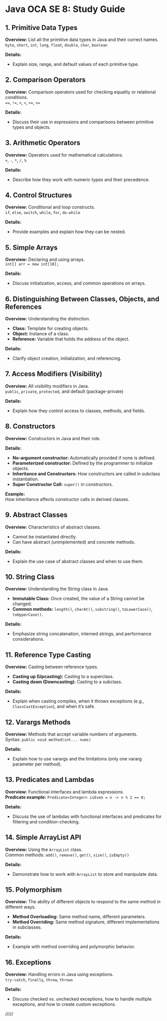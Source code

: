 # Java OCA SE 8: Study Guide

## 1. Primitive Data Types
**Overview:** List all the primitive data types in Java and their correct names.  
`byte`, `short`, `int`, `long`, `float`, `double`, `char`, `boolean`

**Details:**  
- Explain size, range, and default values of each primitive type.

## 2. Comparison Operators
**Overview:** Comparison operators used for checking equality or relational conditions.  
`==`, `!=`, `>`, `<`, `>=`, `<=`

**Details:**  
- Discuss their use in expressions and comparisons between primitive types and objects.

## 3. Arithmetic Operators
**Overview:** Operators used for mathematical calculations.  
`+`, `-`, `*`, `/`, `%`

**Details:**  
- Describe how they work with numeric types and their precedence.

## 4. Control Structures
**Overview:** Conditional and loop constructs.  
`if`, `else`, `switch`, `while`, `for`, `do-while`

**Details:**  
- Provide examples and explain how they can be nested.

## 5. Simple Arrays
**Overview:** Declaring and using arrays.  
`int[] arr = new int[10];`

**Details:**  
- Discuss initialization, access, and common operations on arrays.

## 6. Distinguishing Between Classes, Objects, and References
**Overview:** Understanding the distinction.  
- **Class:** Template for creating objects.  
- **Object:** Instance of a class.  
- **Reference:** Variable that holds the address of the object.

**Details:**  
- Clarify object creation, initialization, and referencing.

## 7. Access Modifiers (Visibility)
**Overview:** All visibility modifiers in Java.  
`public`, `private`, `protected`, and default (package-private)

**Details:**  
- Explain how they control access to classes, methods, and fields.

## 8. Constructors
**Overview:** Constructors in Java and their role.

**Details:**  
- **No-argument constructor:** Automatically provided if none is defined.  
- **Parameterized constructor:** Defined by the programmer to initialize objects.  
- **Inheritance and Constructors:** How constructors are called in subclass instantiation.  
- **Super Constructor Call:** `super()` in constructors.

**Example:**  
How inheritance affects constructor calls in derived classes.

## 9. Abstract Classes
**Overview:** Characteristics of abstract classes.  
- Cannot be instantiated directly.  
- Can have abstract (unimplemented) and concrete methods.

**Details:**  
- Explain the use case of abstract classes and when to use them.

## 10. String Class
**Overview:** Understanding the String class in Java.  
- **Immutable Class:** Once created, the value of a String cannot be changed.  
- **Common methods:** `length()`, `charAt()`, `substring()`, `toLowerCase()`, `toUpperCase()`.

**Details:**  
- Emphasize string concatenation, interned strings, and performance considerations.

## 11. Reference Type Casting
**Overview:** Casting between reference types.  
- **Casting up (Upcasting):** Casting to a superclass.  
- **Casting down (Downcasting):** Casting to a subclass.

**Details:**  
- Explain when casting compiles, when it throws exceptions (e.g., `ClassCastException`), and when it’s safe.

## 12. Varargs Methods
**Overview:** Methods that accept variable numbers of arguments.  
Syntax: `public void method(int... nums)`

**Details:**  
- Explain how to use varargs and the limitations (only one vararg parameter per method).

## 13. Predicates and Lambdas
**Overview:** Functional interfaces and lambda expressions.  
**Predicate example:** `Predicate<Integer> isEven = n -> n % 2 == 0;`

**Details:**  
- Discuss the use of lambdas with functional interfaces and predicates for filtering and condition-checking.

## 14. Simple ArrayList API
**Overview:** Using the `ArrayList` class.  
Common methods: `add()`, `remove()`, `get()`, `size()`, `isEmpty()`

**Details:**  
- Demonstrate how to work with `ArrayList` to store and manipulate data.

## 15. Polymorphism
**Overview:** The ability of different objects to respond to the same method in different ways.  
- **Method Overloading:** Same method name, different parameters.  
- **Method Overriding:** Same method signature, different implementations in subclasses.

**Details:**  
- Example with method overriding and polymorphic behavior.

## 16. Exceptions
**Overview:** Handling errors in Java using exceptions.  
`try-catch`, `finally`, `throw`, `throws`

**Details:**  
- Discuss checked vs. unchecked exceptions, how to handle multiple exceptions, and how to create custom exceptions.

/////
